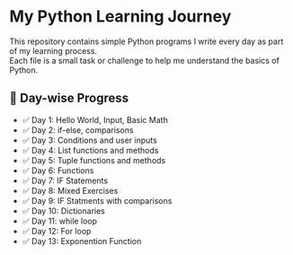 # My Python Learning Journey

This repository contains simple Python programs I write every day as part of my learning process.  
Each file is a small task or challenge to help me understand the basics of Python.

## 🌱 Day-wise Progress
- ✅ Day 1: Hello World, Input, Basic Math
- ✅ Day 2: if-else, comparisons
- ✅ Day 3: Conditions and user inputs
- ✅ Day 4: List functions and methods
- ✅ Day 5: Tuple functions and methods
- ✅ Day 6: Functions
- ✅ Day 7: IF Statements
- ✅ Day 8: Mixed Exercises
- ✅ Day 9: IF Statments with comparisons
- ✅ Day 10: Dictionaries
- ✅ Day 11: while loop
- ✅ Day 12: For loop
- ✅ Day 13: Exponention Function



